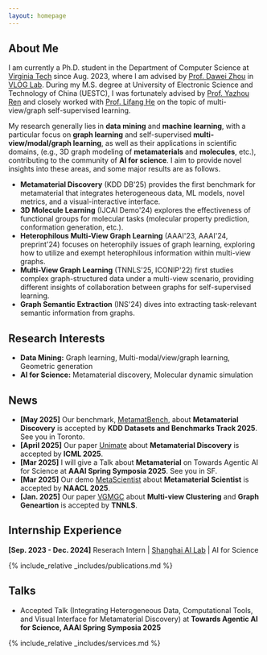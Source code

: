 ```yaml
---
layout: homepage
---
```


## About Me

I am currently a Ph.D. student in the Department of Computer Science at [Virginia Tech](https://cs.vt.edu/) since Aug. 2023, where I am advised by [Prof. Dawei Zhou](https://sites.google.com/view/dawei-zhou/home?authuser=0) in [VLOG Lab](https://sites.google.com/view/dawei-zhou/vlog-lab). During my M.S. degree at University of Electronic Science and Technology of China (UESTC), I was fortunately advised by [Prof. Yazhou Ren](https://yazhou-ren.github.io/) and closely worked with [Prof. Lifang He](https://engineering.lehigh.edu/faculty/lifang-he) on the topic of multi-view/graph self-supervised learning.

My research generally lies in **data mining** and **machine learning**, with a particular focus on **graph learning** and self-supervised **multi-view/modal/graph learning**, as well as their applications in scientific domains, (e.g., 3D graph modeling of **metamaterials** and **molecules**, etc.), contributing to the community of **AI for science**. I aim to provide novel insights into these areas, and some major results are as follows.
- **Metamaterial Discovery** (KDD DB'25) provides the first benchmark for metamaterial that integrates heterogeneous data, ML models, novel metrics, and a visual-interactive interface.
- **3D Molecule Learning** (IJCAI Demo'24) explores the effectiveness of functional groups for molecular tasks (molecular property prediction, conformation generation, etc.).
- **Heterophilous Multi-View Graph Learning** (AAAI'23, AAAI'24, preprint'24) focuses on heterophily issues of graph learning, exploring how to utilize and exempt heterophilous information within multi-view graphs.
- **Multi-View Graph Learning** (TNNLS'25, ICONIP'22) first studies complex graph-structured data under a multi-view scenario, providing different insights of collaboration between graphs for self-supervised learning.
- **Graph Semantic Extraction** (INS'24) dives into extracting task-relevant semantic information from graphs.
  
## Research Interests

- **Data Mining:** Graph learning, Multi-modal/view/graph learning, Geometric generation
- **AI for Science:** Metamaterial discovery, Molecular dynamic simulation

## News

- **[May 2025]** Our benchmark, [MetamatBench](https://arxiv.org/abs/2505.20299), about **Metamaterial Discovery** is accepted by **KDD Datasets and Benchmarks Track 2025**. See you in Toronto.
- **[April 2025]** Our paper [Unimate]() about **Metamaterial Discovery** is accepted by **ICML 2025**.
- **[Mar 2025]** I will give a Talk about **Metamaterial** on Towards Agentic AI for Science at **AAAI Spring Symposia 2025**. See you in SF.
- **[Mar 2025]** Our demo [MetaScientist](https://arxiv.org/abs/2412.16270) about **Metamaterial Scientist**  is accepted by **NAACL 2025**.
- **[Jan. 2025]** Our paper [VGMGC](https://ieeexplore.ieee.org/document/10833915) about **Multi-view Clustering** and **Graph Geneartion** is accepted by **TNNLS**.

## Internship Experience
**[Sep. 2023 - Dec. 2024]** Reserach Intern | [Shanghai AI Lab](https://www.shlab.org.cn/) | AI for Science 


{% include_relative _includes/publications.md %}


## Talks
- Accepted Talk (Integrating Heterogeneous Data, Computational Tools, and Visual Interface for Metamaterial Discovery) at **Towards Agentic AI for Science, AAAI Spring Symposia 2025**

{% include_relative _includes/services.md %}
